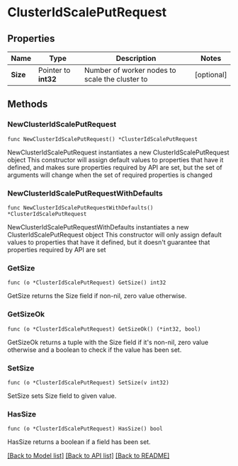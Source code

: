 # ClusterIdScalePutRequest

## Properties

Name | Type | Description | Notes
------------ | ------------- | ------------- | -------------
**Size** | Pointer to **int32** | Number of worker nodes to scale the cluster to | [optional] 

## Methods

### NewClusterIdScalePutRequest

`func NewClusterIdScalePutRequest() *ClusterIdScalePutRequest`

NewClusterIdScalePutRequest instantiates a new ClusterIdScalePutRequest object
This constructor will assign default values to properties that have it defined,
and makes sure properties required by API are set, but the set of arguments
will change when the set of required properties is changed

### NewClusterIdScalePutRequestWithDefaults

`func NewClusterIdScalePutRequestWithDefaults() *ClusterIdScalePutRequest`

NewClusterIdScalePutRequestWithDefaults instantiates a new ClusterIdScalePutRequest object
This constructor will only assign default values to properties that have it defined,
but it doesn't guarantee that properties required by API are set

### GetSize

`func (o *ClusterIdScalePutRequest) GetSize() int32`

GetSize returns the Size field if non-nil, zero value otherwise.

### GetSizeOk

`func (o *ClusterIdScalePutRequest) GetSizeOk() (*int32, bool)`

GetSizeOk returns a tuple with the Size field if it's non-nil, zero value otherwise
and a boolean to check if the value has been set.

### SetSize

`func (o *ClusterIdScalePutRequest) SetSize(v int32)`

SetSize sets Size field to given value.

### HasSize

`func (o *ClusterIdScalePutRequest) HasSize() bool`

HasSize returns a boolean if a field has been set.


[[Back to Model list]](../README.md#documentation-for-models) [[Back to API list]](../README.md#documentation-for-api-endpoints) [[Back to README]](../README.md)


